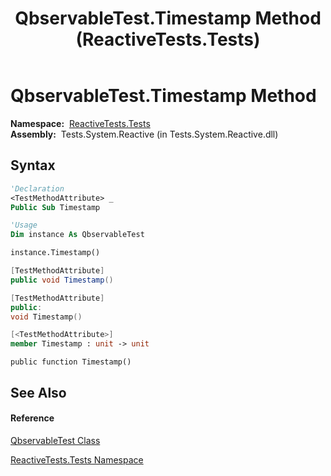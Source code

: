 ﻿---
title: QbservableTest.Timestamp Method  (ReactiveTests.Tests)
TOCTitle: Timestamp Method
ms:assetid: M:ReactiveTests.Tests.QbservableTest.Timestamp
ms:mtpsurl: https://msdn.microsoft.com/en-us/library/reactivetests.tests.qbservabletest.timestamp(v=VS.103)
ms:contentKeyID: 36620131
ms.date: 06/28/2011
mtps_version: v=VS.103
f1_keywords:
- ReactiveTests.Tests.QbservableTest.Timestamp
dev_langs:
- CSharp
- JScript
- VB
- FSharp
- c++
---

# QbservableTest.Timestamp Method

**Namespace:**  [ReactiveTests.Tests](hh289046\(v=vs.103\).md)  
**Assembly:**  Tests.System.Reactive (in Tests.System.Reactive.dll)

## Syntax

``` vb
'Declaration
<TestMethodAttribute> _
Public Sub Timestamp
```

``` vb
'Usage
Dim instance As QbservableTest

instance.Timestamp()
```

``` csharp
[TestMethodAttribute]
public void Timestamp()
```

``` c++
[TestMethodAttribute]
public:
void Timestamp()
```

``` fsharp
[<TestMethodAttribute>]
member Timestamp : unit -> unit 
```

``` jscript
public function Timestamp()
```

## See Also

#### Reference

[QbservableTest Class](hh315250\(v=vs.103\).md)

[ReactiveTests.Tests Namespace](hh289046\(v=vs.103\).md)

